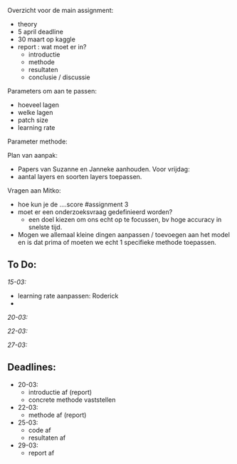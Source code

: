 Overzicht voor de main assignment:
- theory
- 5 april deadline
- 30 maart op kaggle
- report : wat moet er in?
  - introductie
  - methode
  - resultaten
  - conclusie / discussie
  
Parameters om aan te passen:
- hoeveel lagen
- welke lagen
- patch size
- learning rate
 
Parameter methode:

 
Plan van aanpak:

- Papers van Suzanne en Janneke aanhouden. 
Voor vrijdag: 
- aantal layers en soorten layers toepassen. 
  
Vragen aan Mitko:
- hoe kun je de ....score #assignment 3
- moet er een onderzoeksvraag gedefinieerd worden?
  - een doel kiezen om ons echt op te focussen, bv hoge accuracy in snelste tijd.
- Mogen we allemaal kleine dingen aanpassen / toevoegen aan het model en is dat prima of moeten we echt 1 specifieke methode toepassen.

To Do:
- 
*15-03:*
- learning rate aanpassen: Roderick
- 
*20-03:*

*22-03:*

*27-03:*

Deadlines:
-
- 20-03:
  - introductie af (report)
  - concrete methode vaststellen
- 22-03:
  - methode af (report)
- 25-03:
  - code af
  - resultaten af
- 29-03:
  - report af
